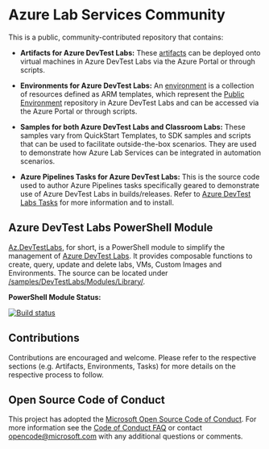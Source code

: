 # Azure Lab Services Community

This is a public, community-contributed repository that contains:

- **Artifacts for Azure DevTest Labs:** These [artifacts](https://docs.microsoft.com/en-us/azure/lab-services/devtest-lab-concepts#artifacts) can be deployed onto virtual machines in Azure DevTest Labs via the Azure Portal or through scripts.

- **Environments for Azure DevTest Labs:** An [environment](https://docs.microsoft.com/en-us/azure/lab-services/devtest-lab-concepts#environment) is a collection of resources defined as ARM templates, which represent the [Public Environment](https://azure.microsoft.com/en-ca/updates/azure-devtest-labs-public-environment-repository-in-labs/) repository in Azure DevTest Labs and can be accessed via the Azure Portal or through scripts.

- **Samples for both Azure DevTest Labs and Classroom Labs:** These samples vary from QuickStart Templates, to SDK samples and scripts that can be used to facilitate outside-the-box scenarios. They are used to demonstrate how Azure Lab Services can be integrated in automation scenarios.

- **Azure Pipelines Tasks for Azure DevTest Labs:** This is the source code used to author Azure Pipelines tasks specifically geared to demonstrate use of Azure DevTest Labs in builds/releases. Refer to [Azure DevTest Labs Tasks](https://marketplace.visualstudio.com/items?itemName=ms-azuredevtestlabs.tasks) for more information and to install.


## Azure DevTest Labs PowerShell Module

[Az.DevTestLabs](https://github.com/Azure/azure-devtestlab/tree/master/samples/DevTestLabs/Modules/Library), for short, is a PowerShell module to simplify the management of [Azure DevTest Labs](https://azure.microsoft.com/en-us/services/devtest-lab/). It provides composable functions to create, query, update and delete labs, VMs, Custom Images and Environments. The source can be located under [/samples/DevTestLabs/Modules/Library/](https://github.com/Azure/azure-devtestlab/tree/master/samples/DevTestLabs/Modules/Library).

**PowerShell Module Status:**

[![Build status](https://dotnetcst.visualstudio.com/DTL-Library/_apis/build/status/Validate%20the%20DTl%20Library)](https://dotnetcst.visualstudio.com/DTL-Library/_build/latest?definitionId=63)

## Contributions

Contributions are encouraged and welcome. Please refer to the respective sections (e.g. Artifacts, Environments, Tasks) for more details on the respective process to follow.

## Open Source Code of Conduct

This project has adopted the [Microsoft Open Source Code of Conduct](https://opensource.microsoft.com/codeofconduct/). For more information see the [Code of Conduct FAQ](https://opensource.microsoft.com/codeofconduct/faq/) or contact [opencode@microsoft.com](mailto:opencode@microsoft.com) with any additional questions or comments.